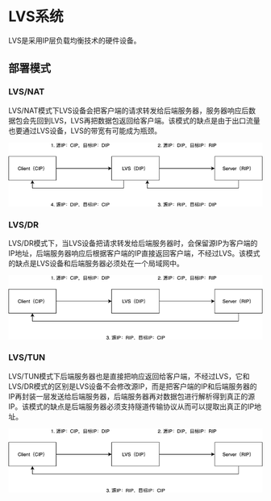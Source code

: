 # LVS系统

LVS是采用IP层负载均衡技术的硬件设备。

## 部署模式

### LVS/NAT

LVS/NAT模式下LVS设备会把客户端的请求转发给后端服务器，服务器响应后数据包会先回到LVS，LVS再把数据包返回给客户端。该模式的缺点是由于出口流量也要通过LVS设备，LVS的带宽有可能成为瓶颈。

![LVS/NAT](resources/lvs_1.png)

### LVS/DR

LVS/DR模式下，当LVS设备把请求转发给后端服务器时，会保留源IP为客户端的IP地址，后端服务器响应后根据客户端的IP直接返回客户端，不经过LVS。该模式的缺点是LVS设备和后端服务器必须处在一个局域网中。

![LVS/DR](resources/lvs_2.png)

### LVS/TUN

LVS/TUN模式下后端服务器也是直接把响应返回给客户端，不经过LVS，它和LVS/DR模式的区别是LVS设备不会修改源IP，而是把客户端的IP和后端服务器的IP再封装一层发送给后端服务器，后端服务器再对数据包进行解析得到真正的源IP。该模式的缺点是后端服务器必须支持隧道传输协议从而可以提取出真正的IP地址。

![LVS/TUN](resources/lvs_3.png)
